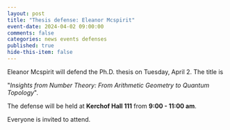 ```yaml
---
layout: post
title: "Thesis defense: Eleanor Mcspirit"
event-date: 2024-04-02 09:00:00
comments: false
categories: news events defenses
published: true
hide-this-item: false
---
```


Eleanor Mcspirit will defend the Ph.D. thesis on Tuesday, April 2. The title is 

"_Insights from Number Theory: From Arithmetic Geometry to Quantum Topology_". 

The defense will be held at **Kerchof Hall 111** from **9:00 - 11:00 am**. 

Everyone is invited to attend.